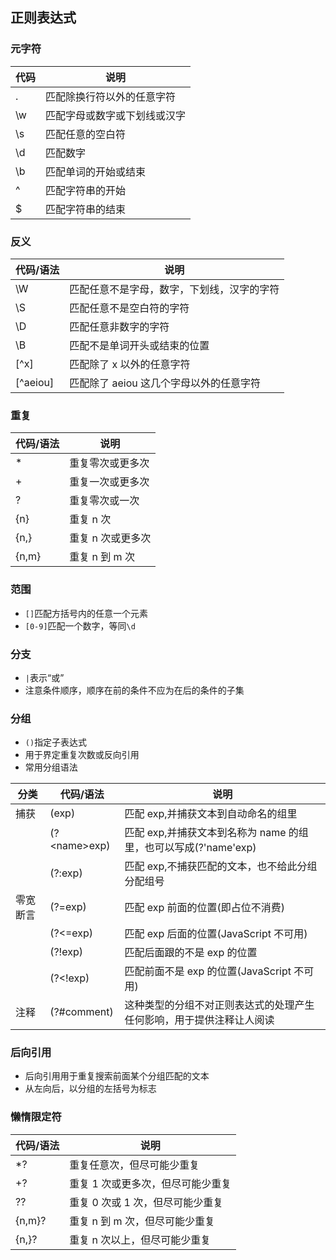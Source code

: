 ## 正则表达式

### 元字符

| 代码 | 说明                         |
| ---- | ---------------------------- |
| .    | 匹配除换行符以外的任意字符   |
| \w   | 匹配字母或数字或下划线或汉字 |
| \s   | 匹配任意的空白符             |
| \d   | 匹配数字                     |
| \b   | 匹配单词的开始或结束         |
| ^    | 匹配字符串的开始             |
| \$   | 匹配字符串的结束             |

### 反义

| 代码/语法 | 说明                                       |
| --------- | ------------------------------------------ |
| \W        | 匹配任意不是字母，数字，下划线，汉字的字符 |
| \S        | 匹配任意不是空白符的字符                   |
| \D        | 匹配任意非数字的字符                       |
| \B        | 匹配不是单词开头或结束的位置               |
| [^x]      | 匹配除了 x 以外的任意字符                  |
| [^aeiou]  | 匹配除了 aeiou 这几个字母以外的任意字符    |

### 重复

| 代码/语法 | 说明              |
| --------- | ----------------- |
| \*        | 重复零次或更多次  |
| +         | 重复一次或更多次  |
| ?         | 重复零次或一次    |
| {n}       | 重复 n 次         |
| {n,}      | 重复 n 次或更多次 |
| {n,m}     | 重复 n 到 m 次    |

### 范围

- `[]`匹配方括号内的任意一个元素
- `[0-9]`匹配一个数字，等同`\d`

### 分支

- `|`表示“或”
- 注意条件顺序，顺序在前的条件不应为在后的条件的子集

### 分组

- `()`指定子表达式
- 用于界定重复次数或反向引用
- 常用分组语法

| 分类     | 代码/语法      | 说明                                                                 |
| -------- | -------------- | -------------------------------------------------------------------- |
| 捕获     | (exp)          | 匹配 exp,并捕获文本到自动命名的组里                                  |
|          | (?\<name\>exp) | 匹配 exp,并捕获文本到名称为 name 的组里，也可以写成(?'name'exp)      |
|          | (?:exp)        | 匹配 exp,不捕获匹配的文本，也不给此分组分配组号                      |
| 零宽断言 | (?=exp)        | 匹配 exp 前面的位置(即占位不消费)                                    |
|          | (?<=exp)       | 匹配 exp 后面的位置(JavaScript 不可用)                               |
|          | (?!exp)        | 匹配后面跟的不是 exp 的位置                                          |
|          | (?<!exp)       | 匹配前面不是 exp 的位置(JavaScript 不可用)                           |
| 注释     | (?#comment)    | 这种类型的分组不对正则表达式的处理产生任何影响，用于提供注释让人阅读 |

### 后向引用

- 后向引用用于重复搜索前面某个分组匹配的文本
- 从左向后，以分组的左括号为标志

### 懒惰限定符

| 代码/语法 | 说明                              |
| --------- | --------------------------------- |
| \*?       | 重复任意次，但尽可能少重复        |
| +?        | 重复 1 次或更多次，但尽可能少重复 |
| ??        | 重复 0 次或 1 次，但尽可能少重复  |
| {n,m}?    | 重复 n 到 m 次，但尽可能少重复    |
| {n,}?     | 重复 n 次以上，但尽可能少重复     |
